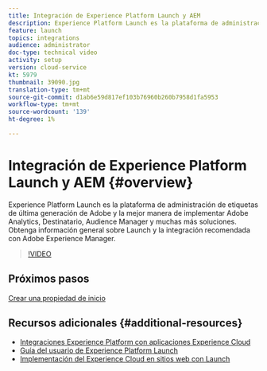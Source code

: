 ```yaml
---
title: Integración de Experience Platform Launch y AEM
description: Experience Platform Launch es la plataforma de administración de etiquetas de última generación de Adobe y la mejor manera de implementar Adobe Analytics, Destinatario, Audience Manager y muchas más soluciones. Obtenga información general sobre Launch y la integración recomendada con Adobe Experience Manager.
feature: launch
topics: integrations
audience: administrator
doc-type: technical video
activity: setup
version: cloud-service
kt: 5979
thumbnail: 39090.jpg
translation-type: tm+mt
source-git-commit: d1ab6e59d817ef103b76960b260b7958d1fa5953
workflow-type: tm+mt
source-wordcount: '139'
ht-degree: 1%

---
```



# Integración de Experience Platform Launch y AEM {#overview}

Experience Platform Launch es la plataforma de administración de etiquetas de última generación de Adobe y la mejor manera de implementar Adobe Analytics, Destinatario, Audience Manager y muchas más soluciones. Obtenga información general sobre Launch y la integración recomendada con Adobe Experience Manager.

>[!VIDEO](https://video.tv.adobe.com/v/39090?quality=12&learn=on)

## Próximos pasos

[Crear una propiedad de inicio](create-launch-property.md)

## Recursos adicionales {#additional-resources}

* [Integraciones Experience Platform con aplicaciones Experience Cloud](https://docs.adobe.com/content/help/en/platform-learn/tutorials/intro-to-platform/integrations-with-experience-cloud-applications.html)
* [Guía del usuario de Experience Platform Launch](https://docs.adobe.com/content/help/en/launch/using/overview.html)
* [Implementación del Experience Cloud en sitios web con Launch](https://docs.adobe.com/content/help/en/core-services-learn/implementing-in-websites-with-launch/index.html)
